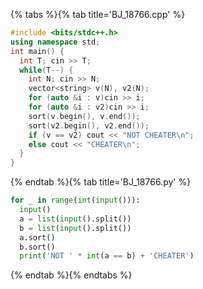 {% tabs %}{% tab title='BJ_18766.cpp' %}

```cpp
#include <bits/stdc++.h>
using namespace std;
int main() {
  int T; cin >> T;
  while(T--) {
    int N; cin >> N;
    vector<string> v(N), v2(N);
    for (auto &i : v)cin >> i;
    for (auto &i : v2)cin >> i;
    sort(v.begin(), v.end());
    sort(v2.begin(), v2.end());
    if (v == v2) cout << "NOT CHEATER\n";
    else cout << "CHEATER\n";
  }
}
```

{% endtab %}{% tab title='BJ_18766.py' %}

```py
for _ in range(int(input())):
  input()
  a = list(input().split())
  b = list(input().split())
  a.sort()
  b.sort()
  print('NOT ' * int(a == b) + 'CHEATER')
```

{% endtab %}{% endtabs %}
